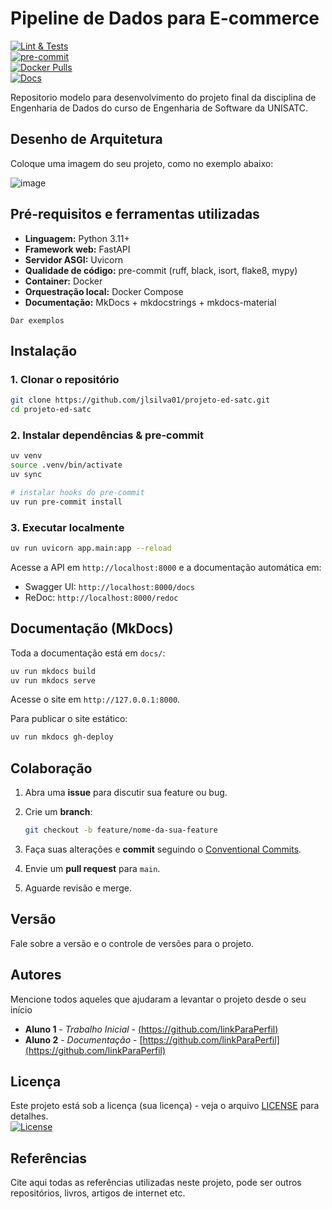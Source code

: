 # Pipeline de Dados para E-commerce

[![Lint & Tests](https://img.shields.io/github/actions/workflow/status/jlsilva01/projeto-ed-satc/ci.yml?branch=main)](https://github.com/jlsilva01/projeto-ed-satc/actions)  
[![pre-commit](https://img.shields.io/badge/pre--commit-enabled-brightgreen.svg)](https://github.com/jlsilva01/projeto-ed-satc)  
[![Docker Pulls](https://img.shields.io/docker/pulls/jlsilva01/projeto-ed-satc)](https://hub.docker.com/r/jlsilva01/projeto-ed-satc)  
[![Docs](https://img.shields.io/badge/docs-mkdocs-blue)](https://jlsilva01.github.io/projeto-ed-satc/)  


Repositorio modelo para desenvolvimento do projeto final da disciplina de Engenharia de Dados do curso de Engenharia de Software da UNISATC.

## Desenho de Arquitetura

Coloque uma imagem do seu projeto, como no exemplo abaixo:

![image](https://github.com/jlsilva01/projeto-ed-satc/assets/484662/541de6ab-03fa-49b3-a29f-dec8857360c1)

## Pré-requisitos e ferramentas utilizadas

- **Linguagem:** Python 3.11+  
- **Framework web:** FastAPI  
- **Servidor ASGI:** Uvicorn  
- **Qualidade de código:** pre-commit (ruff, black, isort, flake8, mypy)  
- **Container:** Docker  
- **Orquestração local:** Docker Compose  
- **Documentação:** MkDocs + mkdocstrings + mkdocs-material

```
Dar exemplos
```

## Instalação

### 1. Clonar o repositório

```bash
git clone https://github.com/jlsilva01/projeto-ed-satc.git
cd projeto-ed-satc
```

### 2. Instalar dependências & pre-commit

```bash
uv venv
source .venv/bin/activate
uv sync

# instalar hooks do pre-commit
uv run pre-commit install
```

### 3. Executar localmente

```bash
uv run uvicorn app.main:app --reload
```

Acesse a API em `http://localhost:8000` e a documentação automática em:
- Swagger UI: `http://localhost:8000/docs`
- ReDoc:       `http://localhost:8000/redoc`

## Documentação (MkDocs)

Toda a documentação está em `docs/`:

```bash
uv run mkdocs build
uv run mkdocs serve
```

Acesse o site em `http://127.0.0.1:8000`.

Para publicar o site estático:

```bash
uv run mkdocs gh-deploy
```

## Colaboração

1. Abra uma **issue** para discutir sua feature ou bug.  
2. Crie um **branch**:  

   ```bash
   git checkout -b feature/nome-da-sua-feature
   ```
3. Faça suas alterações e **commit** seguindo o [Conventional Commits](https://www.conventionalcommits.org/en/v1.0.0/).  
4. Envie um **pull request** para `main`.  
5. Aguarde revisão e merge.

## Versão

Fale sobre a versão e o controle de versões para o projeto. 

## Autores

Mencione todos aqueles que ajudaram a levantar o projeto desde o seu início

* **Aluno 1** - *Trabalho Inicial* - [(https://github.com/linkParaPerfil)](https://github.com/linkParaPerfil)
* **Aluno 2** - *Documentação* - [https://github.com/linkParaPerfil](https://github.com/linkParaPerfil)

## Licença

Este projeto está sob a licença (sua licença) - veja o arquivo [LICENSE](https://github.com/jlsilva01/projeto-ed-satc/blob/main/LICENSE) para detalhes.   
[![License](https://img.shields.io/badge/License-MIT-blue.svg)](LICENSE)

## Referências

Cite aqui todas as referências utilizadas neste projeto, pode ser outros repositórios, livros, artigos de internet etc.


